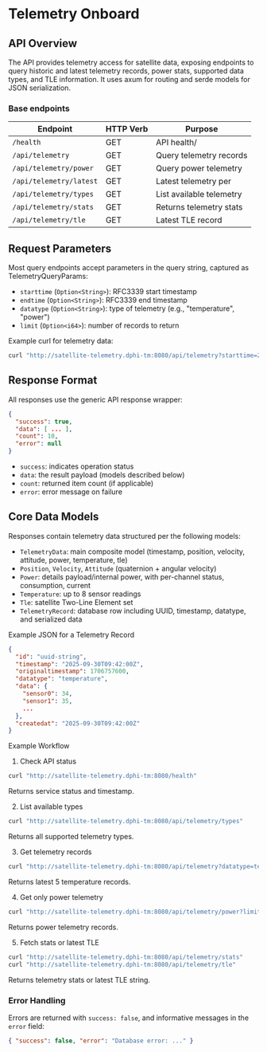 # Telemetry Onboard

## API Overview

The API provides telemetry access for satellite data, exposing endpoints to query historic and latest telemetry records, power stats, supported data types, and TLE information. It uses axum for routing and serde models for JSON serialization.

### Base endpoints

| Endpoint | HTTP Verb | Purpose |
| -------- | -------- | -------- |
| `/health` |   GET |   API health/ |status
| `/api/telemetry` |    GET |   Query telemetry records |
| `/api/telemetry/power` |  GET |   Query power telemetry | only
| `/api/telemetry/latest` | GET |   Latest telemetry per | type
| `/api/telemetry/types` |  GET |   List available telemetry | types
| `/api/telemetry/stats` |  GET |   Returns telemetry stats |
| `/api/telemetry/tle` |    GET |   Latest TLE record |



## Request Parameters

Most query endpoints accept parameters in the query string, captured as TelemetryQueryParams:
- `starttime` (`Option<String>`): RFC3339 start timestamp
- `endtime` (`Option<String>`): RFC3339 end timestamp
- `datatype` (`Option<String>`): type of telemetry (e.g., "temperature", "power")
- `limit` (`Option<i64>`): number of records to return

Example curl for telemetry data:

```bash
curl "http://satellite-telemetry.dphi-tm:8080/api/telemetry?starttime=2025-01-01T00:00:00Z&endtime=2025-01-02T00:00:00Z&datatype=temperature&limit=10"
```

## Response Format

All responses use the generic API response wrapper:

```json
{
  "success": true,
  "data": [ ... ],
  "count": 10,
  "error": null
}
```

- `success`: indicates operation status
- `data`: the result payload (models described below)
- `count`: returned item count (if applicable)
- `error`: error message on failure

## Core Data Models

Responses contain telemetry data structured per the following models:

- `TelemetryData`: main composite model (timestamp, position, velocity, attitude, power, temperature, tle)
- `Position`, `Velocity`, `Attitude` (quaternion + angular velocity)
- `Power`: details payload/internal power, with per-channel status, consumption, current
- `Temperature`: up to 8 sensor readings
- `Tle`: satellite Two-Line Element set
- `TelemetryRecord`: database row including UUID, timestamp, datatype, and serialized data

Example JSON for a Telemetry Record
```json
{
  "id": "uuid-string",
  "timestamp": "2025-09-30T09:42:00Z",
  "originaltimestamp": 1706757600,
  "datatype": "temperature",
  "data": {
    "sensor0": 34,
    "sensor1": 35,
    ...
  },
  "createdat": "2025-09-30T09:42:00Z"
}
```

Example Workflow

1. Check API status

```bash
curl "http://satellite-telemetry.dphi-tm:8080/health"
```
Returns service status and timestamp.

2. List available types

```bash
curl "http://satellite-telemetry.dphi-tm:8080/api/telemetry/types"
```
Returns all supported telemetry types.

3. Get telemetry records

```bash
curl "http://satellite-telemetry.dphi-tm:8080/api/telemetry?datatype=temperature&limit=5"
```
Returns latest 5 temperature records.

4. Get only power telemetry

```bash
curl "http://satellite-telemetry.dphi-tm:8080/api/telemetry/power?limit=3"
```
Returns power telemetry records.

5. Fetch stats or latest TLE

```bash
curl "http://satellite-telemetry.dphi-tm:8080/api/telemetry/stats"
curl "http://satellite-telemetry.dphi-tm:8080/api/telemetry/tle"
```
Returns telemetry stats or latest TLE string.

### Error Handling

Errors are returned with `success: false`, and informative messages in the `error` field:

```json
{ "success": false, "error": "Database error: ..." }
```
